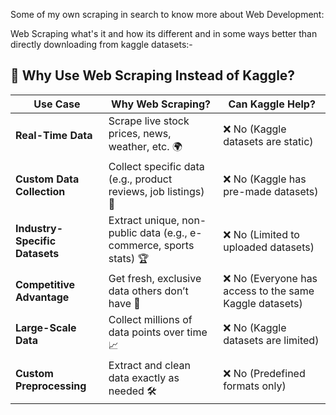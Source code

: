 Some of my own scraping in search to know more about Web Development:

Web Scraping what's it and how its different and in some ways better than directly downloading from kaggle datasets:-

## 📌 Why Use Web Scraping Instead of Kaggle?

| **Use Case** | **Why Web Scraping?** | **Can Kaggle Help?** |
|-------------|--------------------|----------------|
| **Real-Time Data** | Scrape live stock prices, news, weather, etc. 🌍 | ❌ No (Kaggle datasets are static) |
| **Custom Data Collection** | Collect specific data (e.g., product reviews, job listings) 🎯 | ❌ No (Kaggle has pre-made datasets) |
| **Industry-Specific Datasets** | Extract unique, non-public data (e.g., e-commerce, sports stats) 🏆 | ❌ No (Limited to uploaded datasets) |
| **Competitive Advantage** | Get fresh, exclusive data others don’t have 🚀 | ❌ No (Everyone has access to the same Kaggle datasets) |
| **Large-Scale Data** | Collect millions of data points over time 📈 | ❌ No (Kaggle datasets are limited) |
| **Custom Preprocessing** | Extract and clean data exactly as needed 🛠️ | ❌ No (Predefined formats only) |

